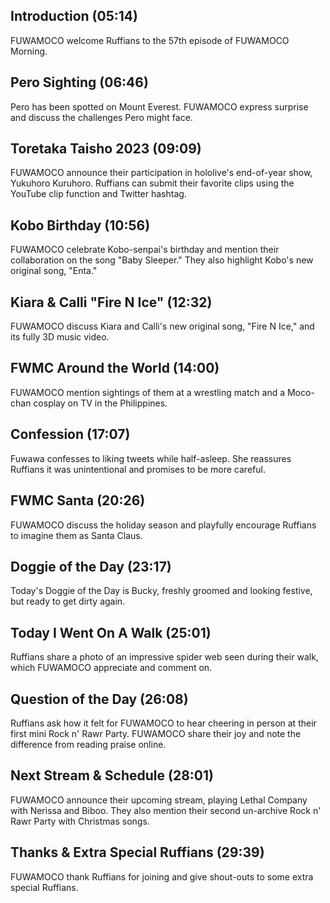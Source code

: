 ## Introduction (05:14)

FUWAMOCO welcome Ruffians to the 57th episode of FUWAMOCO Morning.

## Pero Sighting (06:46)

Pero has been spotted on Mount Everest. FUWAMOCO express surprise and discuss the challenges Pero might face.

## Toretaka Taisho 2023 (09:09)

FUWAMOCO announce their participation in hololive's end-of-year show, Yukuhoro Kuruhoro. Ruffians can submit their favorite clips using the YouTube clip function and Twitter hashtag.

## Kobo Birthday (10:56)

FUWAMOCO celebrate Kobo-senpai's birthday and mention their collaboration on the song "Baby Sleeper." They also highlight Kobo's new original song, "Enta."

## Kiara & Calli "Fire N Ice" (12:32)

FUWAMOCO discuss Kiara and Calli's new original song, "Fire N Ice," and its fully 3D music video.

## FWMC Around the World (14:00)

FUWAMOCO mention sightings of them at a wrestling match and a Moco-chan cosplay on TV in the Philippines.

## Confession (17:07)

Fuwawa confesses to liking tweets while half-asleep. She reassures Ruffians it was unintentional and promises to be more careful.

## FWMC Santa (20:26)

FUWAMOCO discuss the holiday season and playfully encourage Ruffians to imagine them as Santa Claus.

## Doggie of the Day (23:17)

Today's Doggie of the Day is Bucky, freshly groomed and looking festive, but ready to get dirty again.

## Today I Went On A Walk (25:01)

Ruffians share a photo of an impressive spider web seen during their walk, which FUWAMOCO appreciate and comment on.

## Question of the Day (26:08)

Ruffians ask how it felt for FUWAMOCO to hear cheering in person at their first mini Rock n' Rawr Party. FUWAMOCO share their joy and note the difference from reading praise online.

## Next Stream & Schedule (28:01)

FUWAMOCO announce their upcoming stream, playing Lethal Company with Nerissa and Biboo. They also mention their second un-archive Rock n' Rawr Party with Christmas songs.

## Thanks & Extra Special Ruffians (29:39)

FUWAMOCO thank Ruffians for joining and give shout-outs to some extra special Ruffians.
